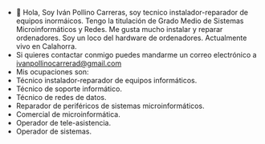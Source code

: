 - 👋 Hola, Soy Iván Pollino Carreras, soy tecnico instalador-reparador de equipos inormáicos. Tengo la titulación de Grado Medio de Sistemas Microinformáticos y Redes. Me gusta mucho instalar y reparar ordenadores. Soy un loco del hardware de ordenadores. Actualmente vivo en Calahorra.
- Si quieres contactar conmigo puedes mandarme un correo electrónico a ivanpollinocarrerad@gmail.com
- Mis ocupaciones son:
- Técnico instalador-reparador de equipos informáticos. 
- Técnico de soporte informático. 
- Técnico de redes de datos. 
- Reparador de periféricos de sistemas microinformáticos. 
- Comercial de microinformática. 
- Operador de tele-asistencia. 
- Operador de sistemas.
